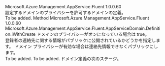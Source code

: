 <Type Name="IWithDomainPrivacy" FullName="Microsoft.Azure.Management.AppService.Fluent.AppServiceDomain.Definition.IWithDomainPrivacy">
  <TypeSignature Language="C#" Value="public interface IWithDomainPrivacy" />
  <TypeSignature Language="ILAsm" Value=".class public interface auto ansi abstract IWithDomainPrivacy" />
  <TypeSignature Language="DocId" Value="T:Microsoft.Azure.Management.AppService.Fluent.AppServiceDomain.Definition.IWithDomainPrivacy" />
  <TypeSignature Language="VB.NET" Value="Public Interface IWithDomainPrivacy" />
  <TypeSignature Language="F#" Value="type IWithDomainPrivacy = interface" />
  <AssemblyInfo>
    <AssemblyName>Microsoft.Azure.Management.AppService.Fluent</AssemblyName>
    <AssemblyVersion>1.0.0.60</AssemblyVersion>
  </AssemblyInfo>
  <Interfaces />
  <Docs>
    <summary>
            設定するドメインのプライバシーを許可するドメインの定義。
            </summary>
    <remarks>To be added.</remarks>
  </Docs>
  <Members>
    <Member MemberName="WithDomainPrivacyEnabled">
      <MemberSignature Language="C#" Value="public Microsoft.Azure.Management.AppService.Fluent.AppServiceDomain.Definition.IWithCreate WithDomainPrivacyEnabled (bool domainPrivacy);" />
      <MemberSignature Language="ILAsm" Value=".method public hidebysig newslot virtual instance class Microsoft.Azure.Management.AppService.Fluent.AppServiceDomain.Definition.IWithCreate WithDomainPrivacyEnabled(bool domainPrivacy) cil managed" />
      <MemberSignature Language="DocId" Value="M:Microsoft.Azure.Management.AppService.Fluent.AppServiceDomain.Definition.IWithDomainPrivacy.WithDomainPrivacyEnabled(System.Boolean)" />
      <MemberSignature Language="VB.NET" Value="Public Function WithDomainPrivacyEnabled (domainPrivacy As Boolean) As IWithCreate" />
      <MemberSignature Language="F#" Value="abstract member WithDomainPrivacyEnabled : bool -&gt; Microsoft.Azure.Management.AppService.Fluent.AppServiceDomain.Definition.IWithCreate" Usage="iWithDomainPrivacy.WithDomainPrivacyEnabled domainPrivacy" />
      <MemberType>Method</MemberType>
      <AssemblyInfo>
        <AssemblyName>Microsoft.Azure.Management.AppService.Fluent</AssemblyName>
        <AssemblyVersion>1.0.0.60</AssemblyVersion>
      </AssemblyInfo>
      <ReturnValue>
        <ReturnType>Microsoft.Azure.Management.AppService.Fluent.AppServiceDomain.Definition.IWithCreate</ReturnType>
      </ReturnValue>
      <Parameters>
        <Parameter Name="domainPrivacy" Type="System.Boolean" />
      </Parameters>
      <Docs>
        <param name="domainPrivacy">ドメインのプライバシーがオンになっている場合は true。</param>
        <summary>
            登録者の連絡先に関する情報がパブリックに公開されているかどうかを指定します。
            ドメイン プライバシーが有効な場合は連絡先情報できなくパブリックにします。
            </summary>
        <returns>To be added.</returns>
        <remarks>To be added.</remarks>
        <return>ドメイン定義の次のステージ。</return>
      </Docs>
    </Member>
  </Members>
</Type>
